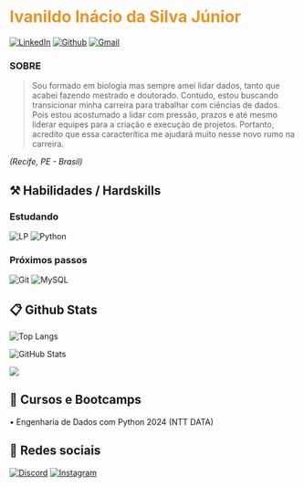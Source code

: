 <h1 align="left" style="color: #EB9326">Ivanildo Inácio da Silva Júnior</h1>
<div align="left">

[![LinkedIn](https://img.shields.io/badge/LinkedIn-0077B5?style=for-the-badge&logo=linkedin&logoColor=white)](https://www.linkedin.com/in/ivanjrinacio/)
[![Github](https://img.shields.io/badge/Github-000?style=for-the-badge&logo=Github&logoColor=fffff)](https://github.com/ivanjrinacio)
[![Gmail](https://img.shields.io/badge/Gmail-333333?style=for-the-badge&logo=gmail&logoColor=red)](mailto:ivanjrinacio@gmail.com)

### SOBRE
> Sou formado em biologia mas sempre amei lidar dados, tanto que acabei fazendo mestrado e doutorado. Contudo, estou buscando transicionar minha carreira para trabalhar com
> ciências de dados. Pois estou acostumado a lidar com pressão, prazos e até mesmo liderar equipes para a criação e execução de projetos. Portanto, acredito que essa caracterítica me ajudará muito nesse novo rumo na carreira.

<i>(Recife, PE - Brasil)</i>

<h2 align="left"> ⚒️ Habilidades / Hardskills</h2>

<h3 align="left"> Estudando</h3>

<div align="left">

![LP](https://img.shields.io/badge/Lógica%20de%20Programação-000)
![Python](https://img.shields.io/badge/python-3670A0?style=for-the-badge&logo=python&logoColor=ffdd54)
</div>

<h3 align="left">Próximos passos</h3>

<div align="left">

![Git](https://img.shields.io/badge/GIT-E44C30?style=for-the-badge&logo=git&logoColor=white)
![MySQL](https://img.shields.io/badge/MySQL-00000F?style=for-the-badge&logo=mysql&logoColor=white)
</div>


<h2 align="left"> 📋 Github Stats </h2>

<div align="left">

![Top Langs](https://github-readme-stats-git-masterrstaa-rickstaa.vercel.app/api/top-langs/?username=ivanjrinacio&layout=donut&bg_color=353D41&border_color=123547&title_color=EB9326&text_color=FFF&)

![GitHub Stats](https://github-readme-stats.vercel.app/api?username=ivanjrinacio&theme=transparent&bg_color=353D41&border_color=123547&show_icons=true&icon_color=EB9326&title_color=EB9326&text_color=FFF&hide_title=true&hide=stars&rank_icon=github)

[![](https://visitcount.itsvg.in/api?id=ivanjrinacio&label=Profile%20Views&color=1&icon=2&pretty=false)](https://visitcount.itsvg.in)

<!-- [![Repo Card](https://github-readme-stats.vercel.app/api/pin/?username=0Chaves&repo=SEUREPOSITORIO&bg_color=000&border_color=30A3DC&show_icons=true&icon_color=30A3DC&title_color=E94D5F&text_color=FFF)](https://github.com/0Chaves/SEUREPOSITORIO) -->
</div>

<h2 align="left"> 📖 Cursos e Bootcamps </h2>

<div align="left">
• Engenharia de Dados com Python 2024 (NTT DATA)
</div>

<h2 align="left"> 📱 Redes sociais</h2>

<div align="left">

[![Discord](https://img.shields.io/badge/Discord-7289DA?style=for-the-badge&logo=discord&logoColor=white)](https://discord.com/channels/@ivanjrinacio/)
[![Instagram](https://img.shields.io/badge/-Instagram-%23E4405F?style=for-the-badge&logo=instagram&logoColor=white)](https://www.instagram.com/ivanjrinacio)
</div>

